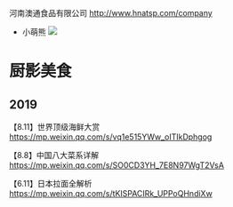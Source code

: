 
河南澳通食品有限公司 http://www.hnatsp.com/company
- 小萌熊 ![](http://www.hnatsp.com/product/8_43)

# 厨影美食

## 2019

【8.11】世界顶级海鲜大赏 https://mp.weixin.qq.com/s/vq1e515YWw_oITIkDphgog 

【8.8】中国八大菜系详解 https://mp.weixin.qq.com/s/SO0CD3YH_7E8N97WgT2VsA

【6.11】日本拉面全解析 https://mp.weixin.qq.com/s/tKISPACIRk_UPPoQHndiXw
